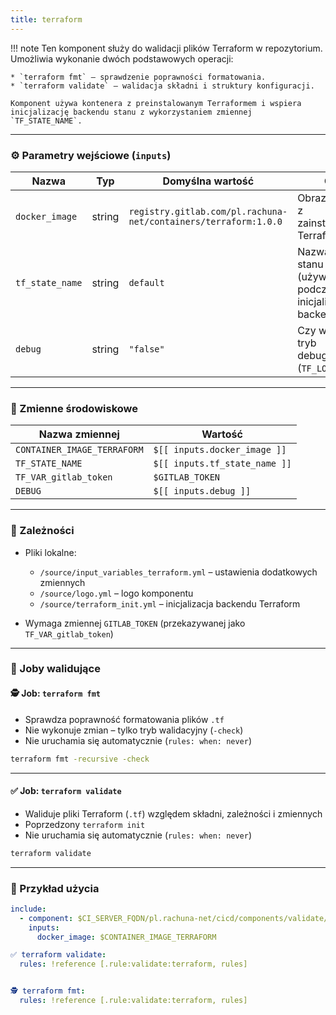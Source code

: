 ```yaml
---
title: terraform
---
```

!!! note
    Ten komponent służy do walidacji plików Terraform w repozytorium. Umożliwia wykonanie dwóch podstawowych operacji:

    * `terraform fmt` – sprawdzenie poprawności formatowania.
    * `terraform validate` – walidacja składni i struktury konfiguracji.

    Komponent używa kontenera z preinstalowanym Terraformem i wspiera inicjalizację backendu stanu z wykorzystaniem zmiennej `TF_STATE_NAME`.

---
### ⚙️ Parametry wejściowe (`inputs`)

| Nazwa           | Typ    | Domyślna wartość                                                | Opis                                                                 |
| --------------- | ------ | --------------------------------------------------------------- | -------------------------------------------------------------------- |
| `docker_image`  | string | `registry.gitlab.com/pl.rachuna-net/containers/terraform:1.0.0` | Obraz Dockera z zainstalowanym Terraformem                           |
| `tf_state_name` | string | `default`                                                       | Nazwa pliku stanu Terraform (używana podczas inicjalizacji backendu) |
| `debug`         | string | `"false"`                                                       | Czy włączyć tryb debugowania (`TF_LOG=debug`)                        |

---
### 🧬 Zmienne środowiskowe

| Nazwa zmiennej              | Wartość                       |
| --------------------------- | ----------------------------- |
| `CONTAINER_IMAGE_TERRAFORM` | `$[[ inputs.docker_image ]]`  |
| `TF_STATE_NAME`             | `$[[ inputs.tf_state_name ]]` |
| `TF_VAR_gitlab_token`       | `$GITLAB_TOKEN`               |
| `DEBUG`                     | `$[[ inputs.debug ]]`         |

---
### 🧱 Zależności

* Pliki lokalne:

  * `/source/input_variables_terraform.yml` – ustawienia dodatkowych zmiennych
  * `/source/logo.yml` – logo komponentu
  * `/source/terraform_init.yml` – inicjalizacja backendu Terraform

* Wymaga zmiennej `GITLAB_TOKEN` (przekazywanej jako `TF_VAR_gitlab_token`)

---
### 🧪 Joby walidujące

#### 🕵 Job: `terraform fmt`

* Sprawdza poprawność formatowania plików `.tf`
* Nie wykonuje zmian – tylko tryb walidacyjny (`-check`)
* Nie uruchamia się automatycznie (`rules: when: never`)

```bash
terraform fmt -recursive -check
```

---
#### ✅ Job: `terraform validate`

* Waliduje pliki Terraform (`.tf`) względem składni, zależności i zmiennych
* Poprzedzony `terraform init`
* Nie uruchamia się automatycznie (`rules: when: never`)

```bash
terraform validate
```

---
### 🧪 Przykład użycia

```yaml
include:
  - component: $CI_SERVER_FQDN/pl.rachuna-net/cicd/components/validate/terraform@$COMPONENT_VERSION_VALIDATE
    inputs:
      docker_image: $CONTAINER_IMAGE_TERRAFORM

✅ terraform validate:
  rules: !reference [.rule:validate:terraform, rules]


🕵 terraform fmt:
  rules: !reference [.rule:validate:terraform, rules]
```